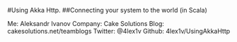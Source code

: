 #Using Akka Http.
##Connecting your system to the world (in Scala)

Me: Aleksandr Ivanov
Company: Cake Solutions
Blog: cakesolutions.net/teamblogs
Twitter: @4lex1v
Github: 4lex1v/UsingAkkaHttp